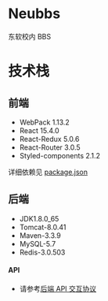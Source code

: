 # Neubbs
东软校内 BBS

# 技术栈
## 前端
+ WebPack 1.13.2
+ React 15.4.0
+ React-Redux 5.0.6
+ React-Router 3.0.5
+ Styled-components 2.1.2

详细依赖见 [package.json](./src/main/webapp/package.json)

## 后端
+ JDK1.8.0_65
+ Tomcat-8.0.41
+ Maven-3.3.9
+ MySQL-5.7
+ Redis-3.0.503

#### API
+ 请参考[后端 API 交互协议](https://github.com/nuitcoder/neubbs/wiki/%E5%90%8E%E7%AB%AF-API-%E4%BA%A4%E4%BA%92%E5%8D%8F%E8%AE%AE)
